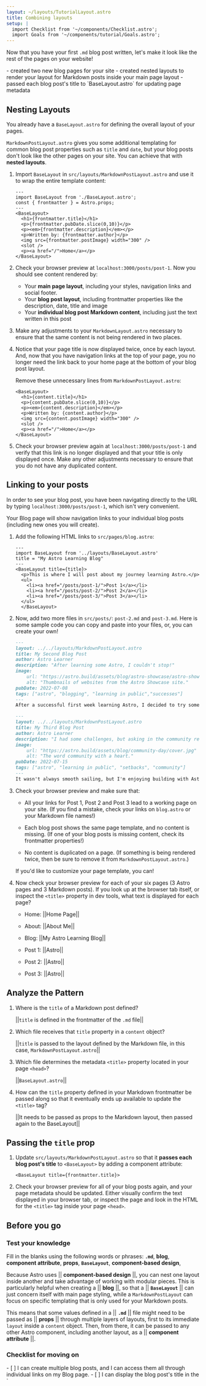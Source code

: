 ```yaml
---
layout: ~/layouts/TutorialLayout.astro
title: Combining layouts
setup: |
  import Checklist from '~/components/Checklist.astro';
  import Goals from '~/components/tutorial/Goals.astro';
---
```


Now that you have your first `.md` blog post written, let's make it look like the rest of the pages on your website!

<Goals>
  - created two new blog pages for your site
  - created nested layouts to render your layout for Markdown posts inside your main page layout
  - passed each blog post's title to `BaseLayout.astro` for updating page metadata
</Goals>

## Nesting Layouts

You already have a `BaseLayout.astro` for defining the overall layout of your pages. 

`MarkdownPostLayout.astro` gives you some additional templating for common blog post properties such as `title` and `date`, but your blog posts don't look like the other pages on your site. You can achieve that with **nested layouts**.


1. Import `BaseLayout` in `src/layouts/MarkdownPostLayout.astro` and use it to wrap the entire template content:

    ```astro title="src/layouts/MarkdownPostLayout.astro" ins={2,5,13}
    ---
    import BaseLayout from './BaseLayout.astro';
    const { frontmatter } = Astro.props;
    ---
    <BaseLayout>
      <h1>{frontmatter.title}</h1>
      <p>{frontmatter.pubDate.slice(0,10)}</p>
      <p><em>{frontmatter.description}</em></p>
      <p>Written by: {frontmatter.author}</p>
      <img src={frontmatter.postImage} width="300" />
      <slot />
      <p><a href="/">Home</a></p>
    </BaseLayout>
    ```

2. Check your browser preview at `localhost:3000/posts/post-1`. Now you should see content rendered by:

    - Your **main page layout**, including your styles, navigation links and social footer.
    - Your **blog post layout**, including frontmatter properties like the description, date, title and image
    - Your **individual blog post Markdown content**, including just the text written in this post
    
3. Make any adjustments to your `MarkdownLayout.astro` necessary to ensure that the same content is not being rendered in two places.

4. Notice that your page title is now displayed twice, once by each layout. And, now that you have navigation links at the top of your page, you no longer need the link back to your home page at the bottom of your blog post layout. 

    Remove these unnecessary lines from `MarkdownPostLayout.astro`:

    ```astro title="src/layouts/MarkdownPostLayout.astro" del={2,8}
    <BaseLayout>
      <h1>{content.title}</h1>
      <p>{content.pubDate.slice(0,10)}</p>
      <p><em>{content.description}</em></p>
      <p>Written by: {content.author}</p>
      <img src={content.postImage} width="300" />
      <slot />
      <p><a href="/">Home</a></p>
    </BaseLayout>
    ```

5. Check your browser preview again at `localhost:3000/posts/post-1` and verify that this link is no longer displayed and that your title is only displayed once. Make any other adjustments necessary to ensure that you do not have any duplicated content.

## Linking to your posts

In order to see your blog post, you have been navigating directly to the URL by typing `localhost:3000/posts/post-1`, which isn't very convenient.

Your Blog page will show navigation links to your individual blog posts (including new ones you will create).

1. Add the following HTML links to `src/pages/blog.astro`:

    ```astro title="src/pages/blog.astro" ins={7-11}
    ---
    import BaseLayout from '../layouts/BaseLayout.astro'
    title = "My Astro Learning Blog"
    ---
    <BaseLayout title={title}>
      <p>This is where I will post about my journey learning Astro.</p>
      <ul>
        <li><a href="/posts/post-1/">Post 1</a></li>
        <li><a href="/posts/post-2/">Post 2</a></li>
        <li><a href="/posts/post-3/">Post 3</a></li>
      </ul>
      </BaseLayout>
    ```

2. Now, add two more files in `src/posts/`: `post-2.md` and `post-3.md`. Here is some sample code you can copy and paste into your files, or, you can create your own!

    ```md title="src/pages/posts/post-2.md"
    ---
    layout: ../../layouts/MarkdownPostLayout.astro
    title: My Second Blog Post
    author: Astro Learner
    description: "After learning some Astro, I couldn't stop!"
    image: 
        url: "https://astro.build/assets/blog/astro-showcase/astro-showcase-screenshot.jpg"
        alt: "Thumbnails of websites from the Astro Showcase site."
    pubDate: 2022-07-08
    tags: ["astro", "blogging", "learning in public","successes"]
    ---
    After a successful first week learning Astro, I decided to try some more. I wrote and imported a small component from memory!
    ```

    ```md title="src/pages/posts/post-3.md"
    ---
    layout: ../../layouts/MarkdownPostLayout.astro
    title: My Third Blog Post
    author: Astro Learner
    description: "I had some challenges, but asking in the community really helped!"
    image: 
        url: "https://astro.build/assets/blog/community-day/cover.jpg"
        alt: "The word community with a heart."
    pubDate: 2022-07-15
    tags: ["astro", "learning in public", "setbacks", "community"]
    ---
    It wasn't always smooth sailing, but I'm enjoying building with Astro. And, the [Discord community](https://astro.build/chat) is really friendly and helpful!
    ```

3. Check your browser preview and make sure that:

    - All your links for Post 1, Post 2 and Post 3 lead to a working page on your site. (If you find a mistake, check your links on `blog.astro` or your Markdown file names!)

    - Each blog post shows the same page template, and no content is missing. (If one of your blog posts is missing content, check its frontmatter properties!)

    - No content is duplicated on a page. (If something is being rendered twice, then be sure to remove it from `MarkdownPostLayout.astro`.)

    If you'd like to customize your page template, you can!

4. Now check your browser preview for each of your six pages (3 Astro pages and 3 Markdown posts). If you look up at the browser tab itself, or inspect the `<title>` property in dev tools, what text is displayed for each page?

    - Home: ||Home Page||

    - About: ||About Me||

    - Blog: ||My Astro Learning Blog||

    - Post 1: ||Astro||

    - Post 2: ||Astro||

    - Post 3: ||Astro||

## Analyze the Pattern

1. Where is the `title` of a Markdown post defined? 

    ||`title` is defined in the frontmatter of the `.md` file||

2. Which file receives that `title` property in a `content` object? 

    ||`title` is passed to the layout defined by the Markdown file, in this case, `MarkdownPostLayout.astro`||

3. Which file determines the metadata `<title>` property located in your page `<head>`? 

    ||`BaseLayout.astro`||

4. How can the `title` property defined in your Markdown frontmatter be passed along so that it eventually ends up available to update the `<title>` tag? 

    ||It needs to be passed as props to the Markdown layout, then passed again to the BaseLayout||

## Passing the `title` prop

1. Update `src/layouts/MarkdownPostLayout.astro` so that it **passes each blog post's title** to `<BaseLayout>` by adding a component attribute:

    ```astro title="src/layouts/MarkdownPostLayout.astro" "title={frontmatter.title}"
    <BaseLayout title={frontmatter.title}>
    ```

2. Check your browser preview for all of your blog posts again, and your page metadata should be updated. Either visually confirm the text displayed in your browser tab, or inspect the page and look in the HTML for the `<title>` tag inside your page `<head>`.

## Before you go

### Test your knowledge

Fill in the blanks using the following words or phrases: **`.md`**, **blog**, **component attribute**, **props**, **`BaseLayout`**, **component-based design**, 

Because Astro uses || **component-based design** ||, you can nest one layout inside another and take advantage of working with modular pieces. This is particularly helpful when creating a || **blog** ||, so that a || **`BaseLayout`** || can just concern itself with main page styling, while a `MarkdownPostLayout` can focus on specific templating that is only used for your Markdown posts. 

This means that some values defined in a ||  **`.md`**  ||  file might need to be passed as || **props** ||  through multiple layers of layouts, first to its immediate `layout` inside a `content` object. Then, from there, it can be passed to any other Astro component, including another layout, as a ||   **component attribute**   ||.

### Checklist for moving on

<Checklist key="pages">
- [ ] I can create multiple blog posts, and I can access them all through individual links on my Blog page.
- [ ] I can display the blog post's title in the `<title>` property, which I can see in the browser tab and/or in dev tools.
</Checklist>

### Resources

- [Nesting Layouts in Astro](/en/core-concepts/layouts/#nesting-layouts)
